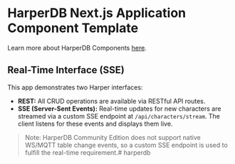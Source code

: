 # HarperDB Next.js Application Component Template

Learn more about HarperDB Components [here](https://docs.harperdb.io/docs/developers/components/writing-extensions).

## Real-Time Interface (SSE)

This app demonstrates two Harper interfaces:
- **REST:** All CRUD operations are available via RESTful API routes.
- **SSE (Server-Sent Events):** Real-time updates for new characters are streamed via a custom SSE endpoint at `/api/characters/stream`. The client listens for these events and displays them live.

> Note: HarperDB Community Edition does not support native WS/MQTT table change events, so a custom SSE endpoint is used to fulfill the real-time requirement.# harperdb
